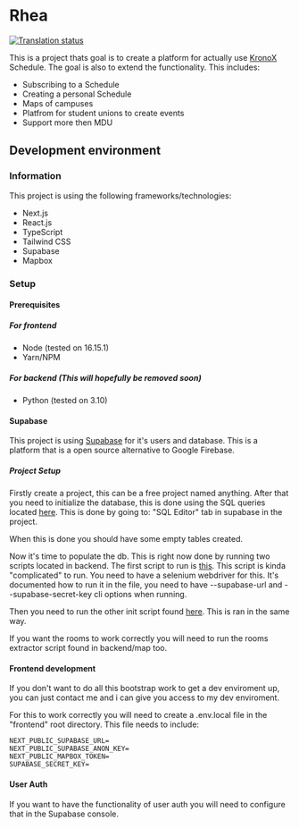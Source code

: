# Rhea
<a href="https://hosted.weblate.org/engage/rhea/">
<img src="https://hosted.weblate.org/widgets/rhea/-/svg-badge.svg" alt="Translation status" />
</a>

This is a project thats goal is to create a platform for actually use [KronoX](https://kronox.se/) Schedule. The goal is also to extend the functionality. This includes:
- Subscribing to a Schedule
- Creating a personal Schedule 
- Maps of campuses
- Platfrom for student unions to create events
- Support more then MDU

## Development environment
### Information
This project is using the following frameworks/technologies:
- Next.js
- React.js
- TypeScript
- Tailwind CSS
- Supabase
- Mapbox

### Setup
#### Prerequisites

##### For frontend
- Node (tested on 16.15.1)
- Yarn/NPM

##### For backend (This will hopefully be removed soon)
- Python (tested on 3.10)

#### Supabase
This project is using [Supabase](https://supabase.com/) for it's users and database. This is a platform that is a open source alternative to Google Firebase.

##### Project Setup
Firstly create a project, this can be a free project named anything.
After that you need to initialize the database, this is done using the SQL queries located [here](https://github.com/axdra/Rhea/blob/next/backend/DB.sql). This is done by going to: "SQL Editor" tab in supabase in the project. 

When this is done you should have some empty tables created. 

Now it's time to populate the db. This is right now done by running two scripts located in backend. The first script to run is [this](https://github.com/axdra/Rhea/blob/next/backend/calendar/courses_scraper.py). This script is kinda "complicated" to run. You need to have a selenium webdriver for this. It's documented how to run it in the file, you need to have --supabase-url and --supabase-secret-key cli options when running. 

Then you need to run the other init script found [here](https://github.com/axdra/Rhea/blob/next/backend/calendar/courses_scraper.py). This is ran in the same way. 

If you want the rooms to work correctly you will need to run the rooms extractor script found in backend/map too.

#### Frontend development
If you don't want to do all this bootstrap work to get a dev enviroment up, you can just contact me and i can give you access to my dev enviroment.

For this to work correctly you will need to create a .env.local file in the "frontend" root directory. This file needs to include:

```
NEXT_PUBLIC_SUPABASE_URL=
NEXT_PUBLIC_SUPABASE_ANON_KEY=
NEXT_PUBLIC_MAPBOX_TOKEN=
SUPABASE_SECRET_KEY=
```
#### User Auth
If you want to have the functionality of user auth you will need to configure that in the Supabase console. 


